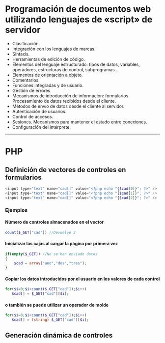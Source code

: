 # Programación de documentos web utilizando lenguajes de «script» de servidor
- Clasificación.
- Integración con los lenguajes de marcas.
- Sintaxis.
- Herramientas de edición de código.
- Elementos del lenguaje estructurado: tipos de datos, variables, operadores, estructuras de control, subprogramas…
- Elementos de orientación a objeto.
- Comentarios.
- Funciones integradas y de usuario.
- Gestión de errores.
- Mecanismos de introducción de información: formularios. Procesamiento de datos recibidos desde el cliente.
- Métodos de envío de datos desde el cliente al servidor.
- Autenticación de usuarios.
- Control de accesos.
- Sesiones. Mecanismos para mantener el estado entre conexiones.
- Configuración del intérprete.

----------------------

# PHP

## Definición de vectores de controles en formularios
```PHP
<input type="text" name="cad[]" value="<?php echo "{$cad[0]}"; ?>" />
<input type="text" name="cad[]" value="<?php echo "{$cad[1]}"; ?>" />
<input type="text" name="cad[]" value="<?php echo "{$cad[2]}"; ?>" />
```

### Ejemplos
#### Número de controles almacenados en el vector
```PHP
count($_GET["cad"]) //Devuelve 3
```

#### Inicializar las cajas al cargar la página por primera vez
```PHP
if(empty($_GET)) //No se han enviado datos
{
    $cad = array("uno","dos","tres");
}
```

#### Copiar los datos introducidos por el usuario en los valores de cada control
```PHP
for($i=0;$i<count($_GET["cad"]);$i++)
   $cad[] = $_GET["cad"][$i];
```

#### o también se puede utilizar un operador de molde
```PHP
for($i=0;$i<count($_GET["cad"]);$i++)
   $cad[] = (string) $_GET["cad"][$i];
```

## Generación dinámica de controles
